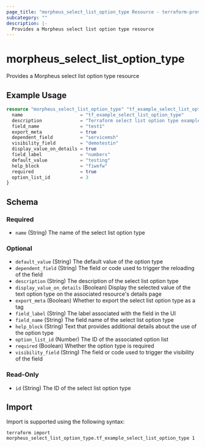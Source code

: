 ```yaml
---
page_title: "morpheus_select_list_option_type Resource - terraform-provider-morpheus"
subcategory: ""
description: |-
  Provides a Morpheus select list option type resource
---
```


# morpheus_select_list_option_type

Provides a Morpheus select list option type resource

## Example Usage

```terraform
resource "morpheus_select_list_option_type" "tf_example_select_list_option_type" {
  name                     = "tf_example_select_list_option_type"
  description              = "Terraform select list option type example"
  field_name               = "test1"
  export_meta              = true
  dependent_field          = "servicemsh"
  visibility_field         = "demotestin"
  display_value_on_details = true
  field_label              = "numbers"
  default_value            = "testing"
  help_block               = "fiwefw"
  required                 = true
  option_list_id           = 3
}
```

<!-- schema generated by tfplugindocs -->
## Schema

### Required

- `name` (String) The name of the select list option type

### Optional

- `default_value` (String) The default value of the option type
- `dependent_field` (String) The field or code used to trigger the reloading of the field
- `description` (String) The description of the select list option type
- `display_value_on_details` (Boolean) Display the selected value of the text option type on the associated resource's details page
- `export_meta` (Boolean) Whether to export the select list option type as a tag
- `field_label` (String) The label associated with the field in the UI
- `field_name` (String) The field name of the select list option type
- `help_block` (String) Text that provides additional details about the use of the option type
- `option_list_id` (Number) The ID of the associated option list
- `required` (Boolean) Whether the option type is required
- `visibility_field` (String) The field or code used to trigger the visibility of the field

### Read-Only

- `id` (String) The ID of the select list option type

## Import

Import is supported using the following syntax:

```shell
terraform import morpheus_select_list_option_type.tf_example_select_list_option_type 1
```
